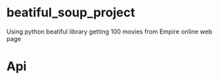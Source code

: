 # beatiful_soup_project
Using python beatiful library getting 100 movies from Empire online web page
# Api

